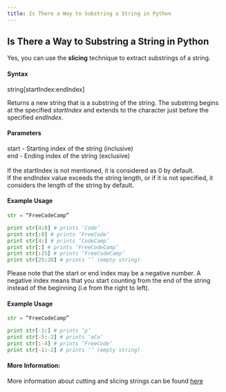 ```yaml
---
title: Is There a Way to Substring a String in Python
---
```

## Is There a Way to Substring a String in Python

Yes, you can use the <b>slicing</b> technique to extract substrings of a string. 

#### Syntax
string[startIndex:endIndex]

Returns a new string that is a substring of the string. The substring begins at the specified <i>startIndex</i>  and extends to the character just before the specified <i>endIndex</i>.

#### Parameters
start - Starting index of the string (inclusive)
<br>end - Ending index of the string (exclusive)
<br>
<br>If the startIndex is not mentioned, it is considered as 0 by default. 
<br>If the endIndex value exceeds the string length, or if it is not specified, it considers the length of the string by default.

#### Example Usage
```py
str = “FreeCodeCamp” 

print str[4:8] # prints ‘Code’
print str[:8] # prints ‘FreeCode’
print str[4:] # prints ‘CodeCamp’
print str[:] # prints ‘FreeCodeCamp’
print str[:25] # prints ‘FreeCodeCamp’
print str[25:20] # prints ‘’ (empty string)
```
Please note that the start or end index may be a negative number. A negative index means that you start counting from the end of the string instead of the beginning (i.e from the right to left).

#### Example Usage
```py
str = “FreeCodeCamp”

print str[-1:] # prints ‘p’
print str[-5:-2] # prints ‘eCa’
print str[:-4] # prints ‘FreeCode’
print str[-1:-2] # prints ‘’ (empty string)
```

#### More Information:
More information about cutting and slicing strings can be found <a href='http://pythoncentral.io/cutting-and-slicing-strings-in-python/' target='_blank' rel='nofollow'>here</a>
